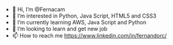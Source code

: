 - 👋 Hi, I’m @Fernacam
- 👀 I’m interested in Python, Java Script, HTML5 and CSS3
- 🌱 I’m currently learning AWS, Java Script and Python
- 💞️ I’m looking to learn and get new job
- 📫 How to reach me https://www.linkedin.com/in/fernandorc/

<!---
Fernacam/Fernacam is a ✨ special ✨ repository because its `README.md` (this file) appears on your GitHub profile.
You can click the Preview link to take a look at your changes.
--->
